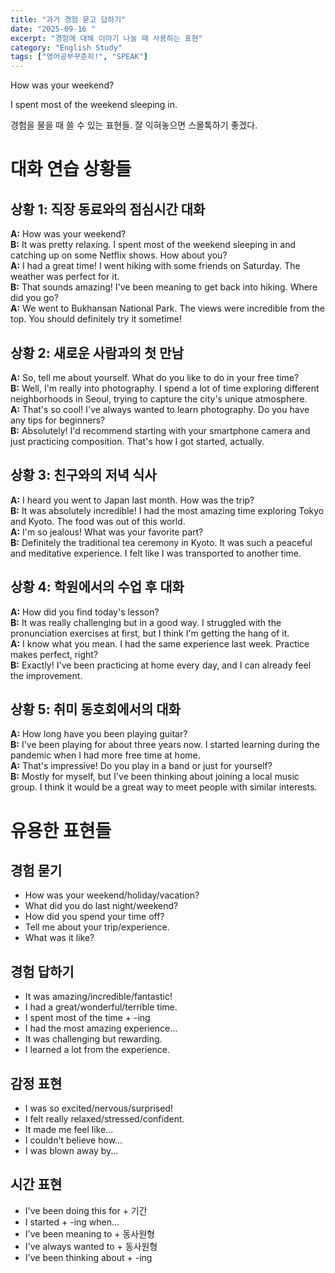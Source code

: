 ```yaml
---
title: "과거 경험 묻고 답하기"
date: "2025-09-16 "
excerpt: "경험에 대해 이야기 나눌 때 사용하는 표현"
category: "English Study"
tags: ["영어공부꾸준히!", "SPEAK"]
---
```


How was your weekend?

I spent most of the weekend sleeping in.

경험을 물을 때 쓸 수 있는 표현들. 잘 익혀놓으면 스몰톡하기 좋겠다.

# 대화 연습 상황들

## 상황 1: 직장 동료와의 점심시간 대화
**A:** How was your weekend?  
**B:** It was pretty relaxing. I spent most of the weekend sleeping in and catching up on some Netflix shows. How about you?  
**A:** I had a great time! I went hiking with some friends on Saturday. The weather was perfect for it.  
**B:** That sounds amazing! I've been meaning to get back into hiking. Where did you go?  
**A:** We went to Bukhansan National Park. The views were incredible from the top. You should definitely try it sometime!

## 상황 2: 새로운 사람과의 첫 만남
**A:** So, tell me about yourself. What do you like to do in your free time?  
**B:** Well, I'm really into photography. I spend a lot of time exploring different neighborhoods in Seoul, trying to capture the city's unique atmosphere.  
**A:** That's so cool! I've always wanted to learn photography. Do you have any tips for beginners?  
**B:** Absolutely! I'd recommend starting with your smartphone camera and just practicing composition. That's how I got started, actually.

## 상황 3: 친구와의 저녁 식사
**A:** I heard you went to Japan last month. How was the trip?  
**B:** It was absolutely incredible! I had the most amazing time exploring Tokyo and Kyoto. The food was out of this world.  
**A:** I'm so jealous! What was your favorite part?  
**B:** Definitely the traditional tea ceremony in Kyoto. It was such a peaceful and meditative experience. I felt like I was transported to another time.

## 상황 4: 학원에서의 수업 후 대화
**A:** How did you find today's lesson?  
**B:** It was really challenging but in a good way. I struggled with the pronunciation exercises at first, but I think I'm getting the hang of it.  
**A:** I know what you mean. I had the same experience last week. Practice makes perfect, right?  
**B:** Exactly! I've been practicing at home every day, and I can already feel the improvement.

## 상황 5: 취미 동호회에서의 대화
**A:** How long have you been playing guitar?  
**B:** I've been playing for about three years now. I started learning during the pandemic when I had more free time at home.  
**A:** That's impressive! Do you play in a band or just for yourself?  
**B:** Mostly for myself, but I've been thinking about joining a local music group. I think it would be a great way to meet people with similar interests.

# 유용한 표현들

## 경험 묻기
- How was your weekend/holiday/vacation?
- What did you do last night/weekend?
- How did you spend your time off?
- Tell me about your trip/experience.
- What was it like?

## 경험 답하기
- It was amazing/incredible/fantastic!
- I had a great/wonderful/terrible time.
- I spent most of the time + -ing
- I had the most amazing experience...
- It was challenging but rewarding.
- I learned a lot from the experience.

## 감정 표현
- I was so excited/nervous/surprised!
- I felt really relaxed/stressed/confident.
- It made me feel like...
- I couldn't believe how...
- I was blown away by...

## 시간 표현
- I've been doing this for + 기간
- I started + -ing when...
- I've been meaning to + 동사원형
- I've always wanted to + 동사원형
- I've been thinking about + -ing 